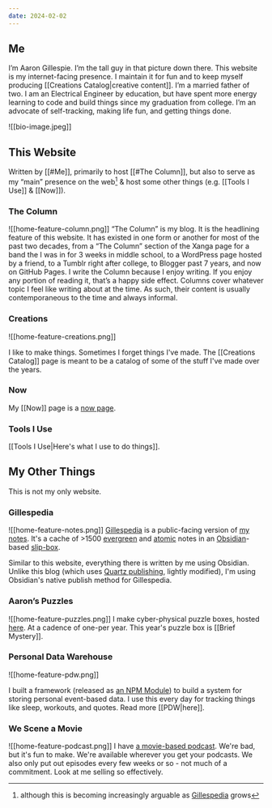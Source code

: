 ```yaml
---
date: 2024-02-02
---
```

## Me
I’m Aaron Gillespie. I’m the tall guy in that picture down there. This website is my internet-facing presence. I maintain it for fun and to keep myself producing [[Creations Catalog|creative content]]. I’m a married father of two. I am an Electrical Engineer by education, but have spent more energy learning to code and build things since my graduation from college. I’m an advocate of self-tracking, making life fun, and getting things done.

![[bio-image.jpeg]]
## This Website
Written by [[#Me]], primarily to host [[#The Column]], but also to serve as my “main” presence on the web[^1] & host some other things (e.g. [[Tools I Use]] & [[Now]]).  
### The Column
![[home-feature-column.png]]
“The Column” is my blog. It is the headlining feature of this website. It has existed in one form or another for most of the past two decades, from a “The Column” section of the Xanga page for a band the I was in for 3 weeks in middle school, to a WordPress page hosted by a friend, to a Tumblr right after college, to Blogger past 7 years, and now on GitHub Pages. I write the Column because I enjoy writing. If you enjoy any portion of reading it, that’s a happy side effect. Columns cover whatever topic I feel like writing about at the time. As such, their content is usually contemporaneous to the time and always informal.
### Creations
![[home-feature-creations.png]]

I like to make things. Sometimes I forget things I've made. The [[Creations Catalog]] page is meant to be a catalog of some of the stuff I've made over the years. 
### Now
My [[Now]] page is a [now page](https://sive.rs/nowff).
### Tools I Use
[[Tools I Use|Here's what I use to do things]].
## My Other Things
This is not my only website.
### Gillespedia
![[home-feature-notes.png]]
[Gillespedia](https://gillespedia.com) is a public-facing version of [my notes](https://gillespedia.com/My+Notes). It's a cache of >1500 [evergreen](https://gillespedia.com/Evergreen+Notes) and [atomic](https://gillespedia.com/Atomic+Notes) notes in an [Obsidian](https://gillespedia.com/Obsidian)-based [slip-box](https://gillespedia.com/Slip-Box+Method). 

Similar to this website, everything there is written by me using Obsidian. Unlike this blog (which uses [Quartz publishing](https://gillespedia.com/Quartz+Publishing), lightly modified), I'm using Obsidian's native publish method for Gillespedia.
### Aaron’s Puzzles
![[home-feature-puzzles.png]]
I make cyber-physical puzzle boxes, hosted [here](https://aaronspuzzles.com). At a cadence of one-per year. This year's puzzle box is [[Brief Mystery]].
### Personal Data Warehouse
![[home-feature-pdw.png]]

I built a framework (released as [an NPM Module](https://www.npmjs.com/package/pdw)) to build a system for storing personal event-based data. I use this every day for tracking things like sleep, workouts, and quotes. Read more [[PDW|here]].
### We Scene a Movie
![[home-feature-podcast.png]]
I have [a movie-based podcast](https://shows.acast.com/we-scene-a-movie). We're bad, but it's fun to make. We're available wherever you get your podcasts. We also only put out episodes every few weeks or so - not much of a commitment. Look at me selling so effectively.

[^1]: although this is becoming increasingly arguable as [Gillespedia](https://gillespedia.com) grows